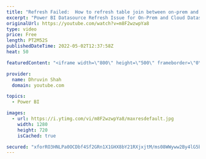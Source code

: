 ```yaml
---
title: "Refresh Failed:  How to refresh table join between on-prem and cloud datasource Power BI?"
excerpt: "Power BI Datasource Refresh Issue for On-Prem and Cloud Datasource Join or Merge: COM error: Microsoft.PowerBI.AS.ConnectionDetailsProvider, Refreshing cloud & onprem datasources, but the gateway doesn't allow cloud datasource refresh..  Key takeaways:  Use the on-premises data gateway to merge or append"
originalUrl: https://youtube.com/watch?v=m8F2wzwpYa8
type: video
price: Free
length: PT2M52S
publishedDateTime: 2022-05-02T12:37:58Z
heat: 50

featuredContent: "<iframe width=\"800\" height=\"500\" frameborder=\"0\" src=\"https://www.youtube.com/embed/m8F2wzwpYa8\" allow=\"accelerometer; autoplay; encrypted-media; gyroscope; picture-in-picture\" allowfullscreen></iframe>"

provider:
  name: Dhruvin Shah
  domain: youtube.com

topics:
  - Power BI

images:
  - url: https://i.ytimg.com/vi/m8F2wzwpYa8/maxresdefault.jpg
    width: 1280
    height: 720
    isCached: true

secured: "xforRO3HNLPa0OCDbf4Sf2GRn1X1GHX8bY21RXjxjtM/ms08WWyww2By4lG5b7kNxqa+uLmuCOIi20jiJMjybhGEo7AD/IOjHt+wNWWKnA6MN2PXkytU/6bviAvNyaEciftf5jHYw2J3acKYESGeAU0Myz/mTSEFLoOmHEz2SeVe9VdWijpnGDX9aIsVHIcNSDzePj/jdq1ykb8ux8vX7EIwzOejQ+J0UgTH4iw99PfVN3ZJPS2LtsLYl6l8JPgA5ZJOBp9S2owyJWj7mEuu8gKjclALKOYZudYJ6wMFPZrXHaMRsjhubjm6NweZ+gOjhNkMiacd+TDo0YYsfU7olRyoCYueo6Yt5twurrDDCcAoOYaR95poM5XRG4JbXJVX+wX4Zj5KQMxYV3xQFboiMK/n7DPPkOIDho8jTf4XEPc=;ShWtrwP4oEtZ078P003xwQ=="
---
```


